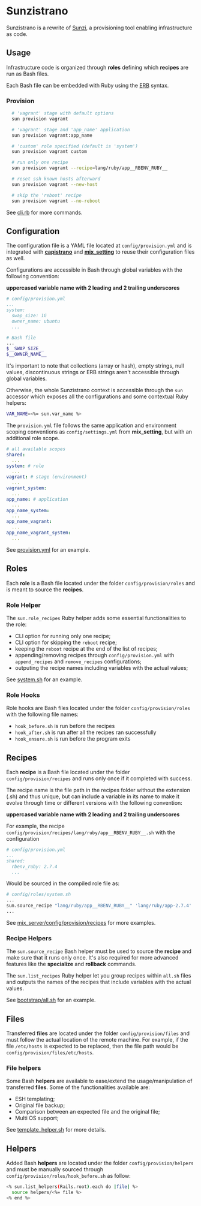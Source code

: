 # Sunzistrano

Sunzistrano is a rewrite of [Sunzi](https://github.com/kenn/sunzi), a provisioning tool enabling infrastructure as code.

## Usage

Infrastructure code is organized through **roles** defining which **recipes** are run as Bash files.

Each Bash file can be embedded with Ruby using the [ERB](https://puppet.com/docs/puppet/7/lang_template_erb.html) syntax.

### Provision

```sh
  # 'vagrant' stage with default options
  sun provision vagrant

  # 'vagrant' stage and 'app_name' application
  sun provision vagrant:app_name

  # 'custom' role specified (default is 'system')
  sun provision vagrant custom

  # run only one recipe
  sun provision vagrant --recipe=lang/ruby/app__RBENV_RUBY__

  # reset ssh known hosts afterward
  sun provision vagrant --new-host

  # skip the 'reboot' recipe
  sun provision vagrant --no-reboot
```

See [cli.rb](./lib/sunzistrano/cli.rb) for more commands.

## Configuration

The configuration file is a YAML file located at `config/provision.yml` and is integrated with **[capistrano](../ext_capistrano/README.md)** and **[mix_setting](../mix_setting/README.md)** to reuse their configuration files as well.

Configurations are accessible in Bash through global variables with the following convention:

**uppercased variable name with 2 leading and 2 trailing underscores**

```yaml
# config/provision.yml
...
system:
  swap_size: 1G
  owner_name: ubuntu
  ...
```

```bash
# Bash file
...
$__SWAP_SIZE__
$__OWNER_NAME__
```

It's important to note that collections (array or hash), empty strings, null values, discontinuous strings or ERB strings aren't accessible through global variables.

Otherwise, the whole Sunzistrano context is accessible through the `sun` accessor which exposes all the configurations and some contextual Ruby helpers:

```bash
VAR_NAME=<%= sun.var_name %>
```

The `provision.yml` file follows the same application and environment scoping conventions as `config/settings.yml` from **mix_setting**, but with an additional role scope.

```yaml
# all available scopes
shared:
  ...
system: # role
  ...
vagrant: # stage (environment)
  ...
vagrant_system:
  ...
app_name: # application
  ...
app_name_system:
  ...
app_name_vagrant:
  ...
app_name_vagrant_system:
  ...
```

See [provision.yml](../config/provision.yml) for an example.

## Roles

Each **role** is a Bash file located under the folder `config/provision/roles` and is meant to source the **recipes**.

### Role Helper

The `sun.role_recipes` Ruby helper adds some essential functionalities to the role:

- CLI option for running only one recipe;
- CLI option for skipping the `reboot` recipe;
- keeping the `reboot` recipe at the end of the list of recipes;
- appending/removing recipes through `config/provision.yml` with `append_recipes` and `remove_recipes` configurations;
- outputing the recipe names including variables with the actual values;

See [system.sh](../mix_server/config/provision/roles/system.sh) for an example.

### Role Hooks

Role hooks are Bash files located under the folder `config/provision/roles` with the following file names:

 - `hook_before.sh` is run before the recipes
 - `hook_after.sh` is run after all the recipes ran successfully
 - `hook_ensure.sh` is run before the program exits

## Recipes

Each **recipe** is a Bash file located under the folder `config/provision/recipes` and runs only once if it completed with success.

The recipe name is the file path in the recipes folder without the extension (.sh) and thus unique, but can include a variable in its name to make it evolve through time or different versions with the following convention:

**uppercased variable name with 2 leading and 2 trailing underscores**

For example, the recipe `config/provision/recipes/lang/ruby/app__RBENV_RUBY__.sh` with the configuration

```yaml
# config/provision.yml
...
shared:
  rbenv_ruby: 2.7.4
  ...
```

Would be sourced in the compiled role file as:

```bash
# config/roles/system.sh
...
sun.source_recipe "lang/ruby/app__RBENV_RUBY__" 'lang/ruby/app-2.7.4'
...
```

See [mix_server/config/provision/recipes](https://github1s.com/patleb/web_tools/tree/master/mix_server/config/provision/recipes) for more examples.

### Recipe Helpers

The `sun.source_recipe` Bash helper must be used to source the **recipe** and make sure that it runs only once. It's also required for more advanced features like the **specialize** and **rollback** commands.

The `sun.list_recipes` Ruby helper let you group recipes within `all.sh` files and outputs the names of the recipes that include variables with the actual values.

See [bootstrap/all.sh](../mix_server/config/provision/recipes/bootstrap/all.sh) for an example.

## Files

Transferred **files** are located under the folder `config/provision/files` and must follow the actual location of the remote machine. For example, if the file `/etc/hosts` is expected to be replaced, then the file path would be `config/provision/files/etc/hosts`.

### File helpers

Some Bash **helpers** are available to ease/extend the usage/manipulation of transferred **files**. Some of the functionalities available are:

- ESH templating;
- Original file backup;
- Comparison between an expected file and the original file;
- Multi OS support;

See [template_helper.sh](./config/provision/helpers/sun/template_helper.sh) for more details.

## Helpers

Added Bash **helpers** are located under the folder `config/provision/helpers` and must be manually sourced through `config/provision/roles/hook_before.sh` as follow:

```bash
<% sun.list_helpers(Rails.root).each do |file| %>
  source helpers/<%= file %>
<% end %>
```
